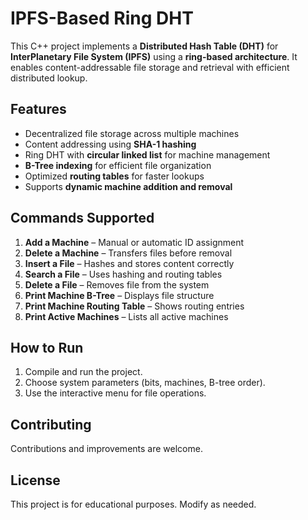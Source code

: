 # IPFS-Based Ring DHT  

This C++ project implements a **Distributed Hash Table (DHT)** for **InterPlanetary File System (IPFS)** using a **ring-based architecture**. It enables content-addressable file storage and retrieval with efficient distributed lookup.  

## Features  
- Decentralized file storage across multiple machines  
- Content addressing using **SHA-1 hashing**  
- Ring DHT with **circular linked list** for machine management  
- **B-Tree indexing** for efficient file organization  
- Optimized **routing tables** for faster lookups  
- Supports **dynamic machine addition and removal**  

## Commands Supported  
1. **Add a Machine** – Manual or automatic ID assignment  
2. **Delete a Machine** – Transfers files before removal  
3. **Insert a File** – Hashes and stores content correctly  
4. **Search a File** – Uses hashing and routing tables  
5. **Delete a File** – Removes file from the system  
6. **Print Machine B-Tree** – Displays file structure  
7. **Print Machine Routing Table** – Shows routing entries  
8. **Print Active Machines** – Lists all active machines  

## How to Run  
1. Compile and run the project.  
2. Choose system parameters (bits, machines, B-tree order).  
3. Use the interactive menu for file operations.  

## Contributing  
Contributions and improvements are welcome.  

## License  
This project is for educational purposes. Modify as needed.  
